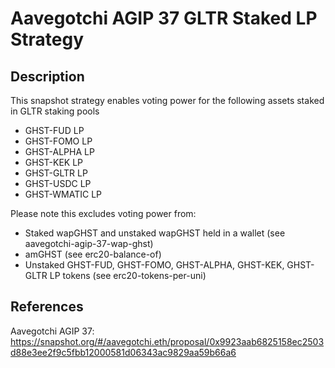 # Aavegotchi AGIP 37 GLTR Staked LP Strategy

## Description

This snapshot strategy enables voting power for the following assets staked in GLTR staking pools

- GHST-FUD LP
- GHST-FOMO LP
- GHST-ALPHA LP
- GHST-KEK LP
- GHST-GLTR LP
- GHST-USDC LP
- GHST-WMATIC LP

Please note this excludes voting power from:
- Staked wapGHST and unstaked wapGHST held in a wallet (see aavegotchi-agip-37-wap-ghst)
- amGHST (see erc20-balance-of)
- Unstaked GHST-FUD, GHST-FOMO, GHST-ALPHA, GHST-KEK, GHST-GLTR LP tokens (see erc20-tokens-per-uni)

## References

Aavegotchi AGIP 37: https://snapshot.org/#/aavegotchi.eth/proposal/0x9923aab6825158ec2503d88e3ee2f9c5fbb12000581d06343ac9829aa59b66a6